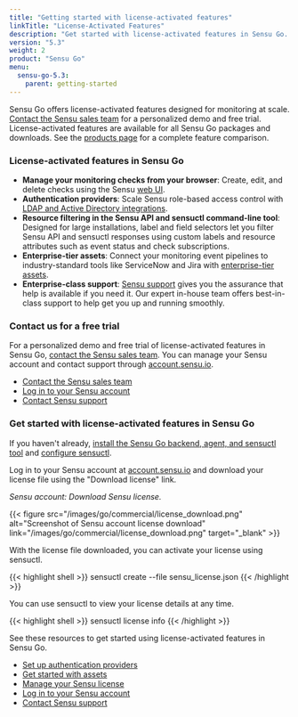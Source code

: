 ```yaml
---
title: "Getting started with license-activated features"
linkTitle: "License-Activated Features"
description: "Get started with license-activated features in Sensu Go. Read this guide to learn about the latest license-activated features, and contact our sales team for a free trial."
version: "5.3"
weight: 2
product: "Sensu Go"
menu:
  sensu-go-5.3:
    parent: getting-started
---
```


Sensu Go offers license-activated features designed for monitoring at scale.
[Contact the Sensu sales team][1] for a personalized demo and free trial.
License-activated features are available for all Sensu Go packages and downloads.
See the [products page][3] for a complete feature comparison.

### License-activated features in Sensu Go

- **Manage your monitoring checks from your browser**: Create, edit, and delete checks using the Sensu [web UI](../../dashboard/overview).
- **Authentication providers**: Scale Sensu role-based access control with [LDAP and Active Directory integrations](../../installation/auth).
- **Resource filtering in the Sensu API and sensuctl command-line tool**: Designed for large installations, label and field selectors let you filter Sensu API and sensuctl responses using custom labels and resource attributes such as event status and check subscriptions.
- **Enterprise-tier assets**: Connect your monitoring event pipelines to industry-standard tools like ServiceNow and Jira with [enterprise-tier assets](https://bonsai.sensu.io/assets?tiers%5B%5D=4).
- **Enterprise-class support**: [Sensu support](https://sensu.io/support/) gives you the assurance that help is available if you need it. Our expert in-house team offers best-in-class support to help get you up and running smoothly.

### Contact us for a free trial

For a personalized demo and free trial of license-activated features in Sensu Go, [contact the Sensu sales team][1].
You can manage your Sensu account and contact support through [account.sensu.io][2].

- [Contact the Sensu sales team](https://sensu.io/sales/)
- [Log in to your Sensu account][2]
- [Contact Sensu support](https://account.sensu.io/support)

### Get started with license-activated features in Sensu Go

If you haven't already, [install the Sensu Go backend, agent, and sensuctl tool](../../installation/install-sensu) and [configure sensuctl](../../sensuctl/reference/#first-time-setup).

Log in to your Sensu account at [account.sensu.io](https://account.sensu.io/)
and download your license file using the "Download license" link.

_Sensu account: Download Sensu license._

{{< figure src="/images/go/commercial/license_download.png" alt="Screenshot of Sensu account license download" link="/images/go/commercial/license_download.png" target="_blank" >}}

With the license file downloaded, you can activate your license using sensuctl.

{{< highlight shell >}}
sensuctl create --file sensu_license.json
{{< /highlight >}}

You can use sensuctl to view your license details at any time.

{{< highlight shell >}}
sensuctl license info
{{< /highlight >}}

See these resources to get started using license-activated features in Sensu Go.

- [Set up authentication providers](../../installation/auth)
- [Get started with assets](../../guides/install-check-executables-with-assets)
- [Manage your Sensu license](../../reference/license)
- [Log in to your Sensu account](https://account.sensu.io)
- [Contact Sensu support](https://account.sensu.io/support)

[1]: https://sensu.io/sales/
[2]: https://account.sensu.io/
[3]: https://sensu.io/products
